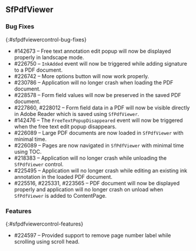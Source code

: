 ## SfPdfViewer

### Bug Fixes
{:#sfpdfviewercontrol-bug-fixes} 

* \#142673 – Free text annotation edit popup will now be displayed properly in landscape mode.
* \#226750 – `InkAdded` event will now be triggered while adding signature to a PDF document. 
* \#226742 – More options button will now work properly. 
* \#230786 – Application will no longer crash when loading the PDF document. 
* \#228578 – Form field values will now be preserved in the saved PDF document. 
* \#227860, \#228012 – Form field data in a PDF will now be visible directly in Adobe Reader which is saved using `SfPdfViewer`. 
* \#142476 – The `FreeTextPopupDisappeared` event will now be triggered when the free text edit popup disappears. 
* \#226089 – Large PDF documents are now loaded in `SfPdfViewer` with minimal time. 
* \#226089 – Pages are now navigated in `SfPdfViewer` with minimal time using TOC. 
* \#218383 – Application will no longer crash while unloading the `SfPdfViewer` control. 
* \#225495 – Application will no longer crash while editing an existing ink annotation in the loaded PDF document. 
* \#225516, \#225331, \#223565 – PDF document will now be displayed properly and application will no longer crash on unload when `SfPdfViewer` is added to ContentPage.  
 
### Features
{:#sfpdfviewercontrol-features}

* \#224597 – Provided support to remove page number label while scrolling using scroll head.